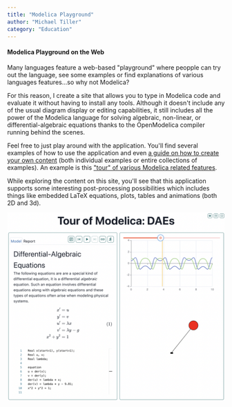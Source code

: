 ```yaml
---
title: "Modelica Playground"
author: "Michael Tiller"
category: "Education"
---
```



#### Modelica Playground on the Web

Many languages feature a web-based "playground" where peopple
can try out the language, see some examples or find explanations
of various languages features...so why not Modelica?

For this reason, I create a site that allows you to type in Modelica
code and evaluate it without having to install any tools. Although
it doesn't include any of the usual diagram display or editing capabilities,
it still includes all the power of the Modelica language for solving
algebraic, non-linear, or differential-algebraic equations thanks to the
OpenModelica compiler running behind the scenes.

Feel free to just play around with the application. You'll find several examples
of how to use the application and even [a guide on how to create your own
content](https://playground.modelica.university/?toc=howto.json)
(both individual examples or entire collections of examples).  An example
is this ["tour" of various Modelica related features](https://playground.modelica.university/?toc=tour.json).

While exploring the content on this site, you'll see that this application supports
some interesting post-processing possibilities which includes things like embedded
LaTeX equations, plots, tables and animations (both 2D and 3d).

[![Tour of Modelica](tour_screenshot.png)](https://playground.modelica.university/?lesson=9&toc=tour.json)
